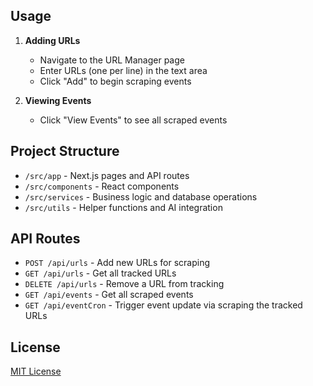 ## Usage

1. **Adding URLs**

   - Navigate to the URL Manager page
   - Enter URLs (one per line) in the text area
   - Click "Add" to begin scraping events

2. **Viewing Events**
   - Click "View Events" to see all scraped events

## Project Structure

- `/src/app` - Next.js pages and API routes
- `/src/components` - React components
- `/src/services` - Business logic and database operations
- `/src/utils` - Helper functions and AI integration

## API Routes

- `POST /api/urls` - Add new URLs for scraping
- `GET /api/urls` - Get all tracked URLs
- `DELETE /api/urls` - Remove a URL from tracking
- `GET /api/events` - Get all scraped events
- `GET /api/eventCron` - Trigger event update via scraping the tracked URLs

## License

[MIT License](LICENSE)
